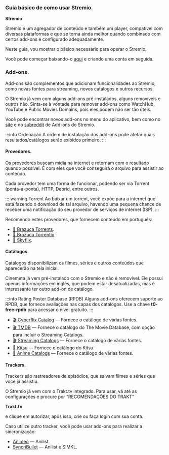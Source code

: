 ### Guia básico de como usar Stremio.

**Stremio**

Stremio é um agregador de conteúdo e também um player, compatível com diversas plataformas e que se torna ainda melhor quando combinado com certos add-ons e configurado adequadamente.

Neste guia, vou mostrar o básico necessário para operar o Stremio.

Você pode começar baixando-o [aqui](https://www.stremio.com) e criando uma conta em seguida.

### Add-ons.

Add-ons são complementos que adicionam funcionalidades ao Stremio, como novas fontes para streaming, novos catálogos e outros recursos.

O Stremio já vem com alguns add-ons pré-instalados, alguns removíveis e outros não. Sinta-se à vontade para remover add-ons como WatchHub, YouTube e Public Movies Domains, pois eles podem não ser tão úteis.

Você pode encontrar novos add-ons no menu do aplicativo, bem como no [site](https://stremio-addons.com/) e no [subreddit](https://www.reddit.com/r/StremioAddons/) de Add-ons do Stremio.

:::info Ordenação
A ordem de instalação dos add-ons pode afetar quais resultados/catálogos serão exibidos primeiro.
:::

#### Provedores.

Os provedores buscam mídia na internet e retornam com o resultado quando possível. É com eles que você conseguirá o arquivo para assistir ao conteúdo.

Cada provedor tem uma forma de funcionar, podendo ser via Torrent (ponta-a-ponta), HTTP, Debrid, entre outros.

::: warning Torrent
Ao baixar um torrent, você expõe para a internet que está fazendo o download de tal arquivo, havendo uma pequena chance de receber uma notificação do seu provedor de serviços de internet (ISP).
:::

Recomendo estes provedores, que fornecem conteúdo em português:

- [🧲 Brazuca Torrents](https://stremio-addons.com/brazuca-torrents.html).
- [🧲 Brazuca Torrentio](https://stremio-addons.com/torrentio-brazuca.html).
- [🔗 Skyflix](https://stremio-addons.com/skyflix.html).

#### Catálogos.

Catálogos disponibilizam os filmes, séries e outros conteúdos que aparecerão na tela inicial.

Cinemeta já vem pré-instalado com o Stremio e não é removível. Ele possui apenas informações em inglês, que podem estar desatualizadas, mas é interessante ter outro add-on de catálogo.

:::info Rating Poster Database (RPDB)
Alguns add-ons oferecem suporte ao RPDB, que fornece avaliações nas capas dos catálogos. Use a chave **t0-free-rpdb** para acessar o nível gratuito.
:::

- [🎬 Cyberflix Catalog](https://stremio-addons.com/cyberflix-catalog.html) — Fornece o catálogo de várias fontes.
- [🎬 TMDB](https://stremio-addons.com/the-movie-database-addon.html) — Fornece o catálogo do The Movie Database, com opção para incluir o Streaming Catalogs.
- [🎬 Streaming Catalogs](https://stremio-addons.com/streaming-catalogs.html) — Fornece o catálogo de várias fontes.
- [🌸 Kitsu](https://stremio-addons.com/anime-kitsu.html) — Fornece o catálogo do Kitsu.
- [🌸 Anime Catalogs](https://1fe84bc728af-stremio-anime-catalogs.baby-beamup.club/configure) — Fornece o catálogo de várias fontes.

#### Trackers.

Trackers são rastreadores de episódios, que salvam filmes e séries que você já assistiu.

O Stremio já vem com o Trakt.tv integrado. Para usar, vá até as configurações e procure por “RECOMENDAÇÕES DO TRAKT”

**Trakt.tv**

e clique em autorizar, após isso, crie ou faça login com sua conta.

Caso utilize outro tracker, você pode usar add-ons para realizar a sincronização:

- [Animeo](https://stremio-addons.com/animeo.html) — Anilist.
- [SyncriBullet](https://stremio-addons.com/syncribullet.html) — Anilist e SIMKL.

